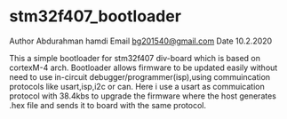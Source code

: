 # stm32f407_bootloader
Author  Abdurahman hamdi
Email  bg201540@gmail.com
Date   10.2.2020
>>>
This a simple bootloader for stm32f407 div-board which is based on cortexM-4 arch.
Bootloader allows firmware to be updated easily without need to use in-circuit debugger/programmer(isp),using commuincation protocols like usart,isp,i2c or can.
Here i use a usart as commuication protocol with 38.4kbs to upgrade the firmware where the host generates .hex file and sends it to board with the same protocol.




